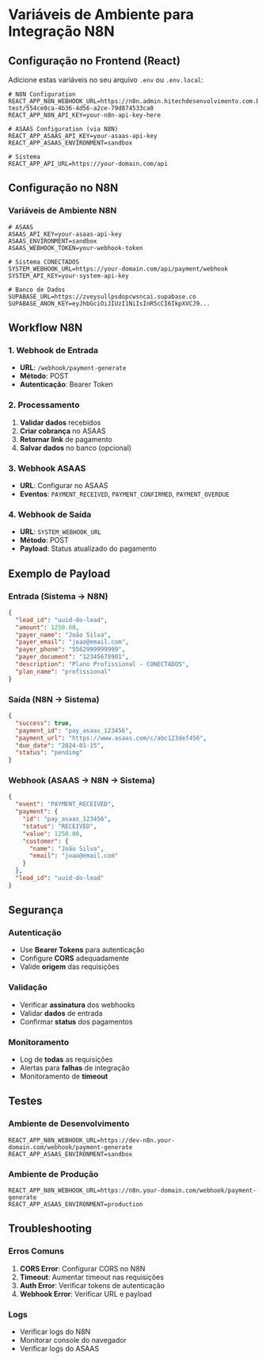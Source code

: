 # Variáveis de Ambiente para Integração N8N

## Configuração no Frontend (React)

Adicione estas variáveis no seu arquivo `.env` ou `.env.local`:

```env
# N8N Configuration
REACT_APP_N8N_WEBHOOK_URL=https://n8n.admin.hitechdesenvolvimento.com.br/webhook-test/554ce0ca-4b36-4d56-a2ce-79d874533ca0
REACT_APP_N8N_API_KEY=your-n8n-api-key-here

# ASAAS Configuration (via N8N)
REACT_APP_ASAAS_API_KEY=your-asaas-api-key
REACT_APP_ASAAS_ENVIRONMENT=sandbox

# Sistema
REACT_APP_API_URL=https://your-domain.com/api
```

## Configuração no N8N

### Variáveis de Ambiente N8N
```env
# ASAAS
ASAAS_API_KEY=your-asaas-api-key
ASAAS_ENVIRONMENT=sandbox
ASAAS_WEBHOOK_TOKEN=your-webhook-token

# Sistema CONECTADOS
SYSTEM_WEBHOOK_URL=https://your-domain.com/api/payment/webhook
SYSTEM_API_KEY=your-system-api-key

# Banco de Dados
SUPABASE_URL=https://zveysullpsdopcwsncai.supabase.co
SUPABASE_ANON_KEY=eyJhbGciOiJIUzI1NiIsInR5cCI6IkpXVCJ9...
```

## Workflow N8N

### 1. Webhook de Entrada
- **URL**: `/webhook/payment-generate`
- **Método**: POST
- **Autenticação**: Bearer Token

### 2. Processamento
1. **Validar dados** recebidos
2. **Criar cobrança** no ASAAS
3. **Retornar link** de pagamento
4. **Salvar dados** no banco (opcional)

### 3. Webhook ASAAS
- **URL**: Configurar no ASAAS
- **Eventos**: `PAYMENT_RECEIVED`, `PAYMENT_CONFIRMED`, `PAYMENT_OVERDUE`

### 4. Webhook de Saída
- **URL**: `SYSTEM_WEBHOOK_URL`
- **Método**: POST
- **Payload**: Status atualizado do pagamento

## Exemplo de Payload

### Entrada (Sistema → N8N)
```json
{
  "lead_id": "uuid-do-lead",
  "amount": 1250.00,
  "payer_name": "João Silva",
  "payer_email": "joao@email.com",
  "payer_phone": "5562999999999",
  "payer_document": "12345678901",
  "description": "Plano Profissional - CONECTADOS",
  "plan_name": "profissional"
}
```

### Saída (N8N → Sistema)
```json
{
  "success": true,
  "payment_id": "pay_asaas_123456",
  "payment_url": "https://www.asaas.com/c/abc123def456",
  "due_date": "2024-01-15",
  "status": "pending"
}
```

### Webhook (ASAAS → N8N → Sistema)
```json
{
  "event": "PAYMENT_RECEIVED",
  "payment": {
    "id": "pay_asaas_123456",
    "status": "RECEIVED",
    "value": 1250.00,
    "customer": {
      "name": "João Silva",
      "email": "joao@email.com"
    }
  },
  "lead_id": "uuid-do-lead"
}
```

## Segurança

### Autenticação
- Use **Bearer Tokens** para autenticação
- Configure **CORS** adequadamente
- Valide **origem** das requisições

### Validação
- Verificar **assinatura** dos webhooks
- Validar **dados** de entrada
- Confirmar **status** dos pagamentos

### Monitoramento
- Log de **todas** as requisições
- Alertas para **falhas** de integração
- Monitoramento de **timeout**

## Testes

### Ambiente de Desenvolvimento
```env
REACT_APP_N8N_WEBHOOK_URL=https://dev-n8n.your-domain.com/webhook/payment-generate
REACT_APP_ASAAS_ENVIRONMENT=sandbox
```

### Ambiente de Produção
```env
REACT_APP_N8N_WEBHOOK_URL=https://n8n.your-domain.com/webhook/payment-generate
REACT_APP_ASAAS_ENVIRONMENT=production
```

## Troubleshooting

### Erros Comuns
1. **CORS Error**: Configurar CORS no N8N
2. **Timeout**: Aumentar timeout nas requisições
3. **Auth Error**: Verificar tokens de autenticação
4. **Webhook Error**: Verificar URL e payload

### Logs
- Verificar logs do N8N
- Monitorar console do navegador
- Verificar logs do ASAAS
